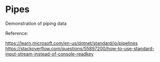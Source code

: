 # Pipes

Demonstration of piping data


Reference:

https://learn.microsoft.com/en-us/dotnet/standard/io/pipelines
https://stackoverflow.com/questions/55897200/how-to-use-standard-input-stream-instead-of-console-readkey
